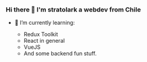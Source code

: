 ### Hi there 👋 I'm stratolark a webdev from Chile 

- 🌱 I’m currently learning: 

    - Redux Toolkit
    - React in general
    - VueJS
    - And some backend fun stuff.
